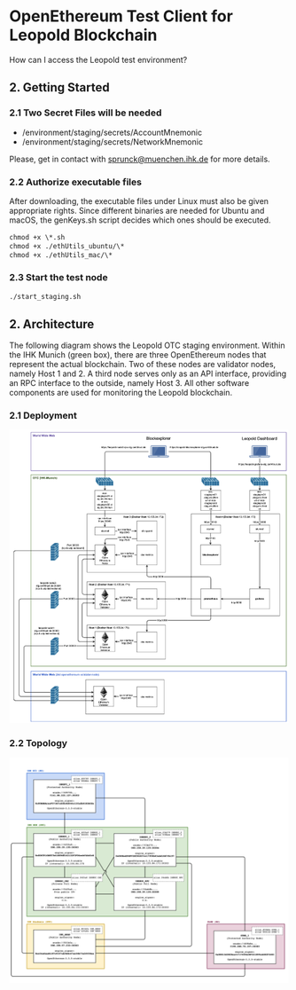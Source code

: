# OpenEthereum Test Client for Leopold Blockchain 

How can I access the Leopold test environment?

## 2. Getting Started

### 2.1 Two Secret Files will be needed

- /environment/staging/secrets/AccountMnemonic
- /environment/staging/secrets/NetworkMnemonic

Please, get in contact with [sprunck@muenchen.ihk.de](mailto:sprunck@muenchen.ihk.de) for more details.

### 2.2 Authorize executable files

After downloading, the executable files under Linux must also be given appropriate rights. Since different binaries 
are needed for Ubuntu and macOS, the genKeys.sh script decides which ones should be executed.

```shell
chmod +x \*.sh
chmod +x ./ethUtils_ubuntu/\*
chmod +x ./ethUtils_mac/\*
```

### 2.3 Start the test node

```shell
./start_staging.sh
```

## 2. Architecture

The following diagram shows the Leopold OTC staging environment. Within the IHK Munich (green box), there are 
three OpenEthereum nodes that represent the actual blockchain. Two of these nodes are validator nodes, namely 
Host 1 and 2. A third node serves only as an API interface, providing an RPC interface to the outside, namely 
Host 3. All other software components are used for monitoring the Leopold blockchain.

### 2.1 Deployment

![](images/leopold-infrastructure-view-staging.png)

### 2.2 Topology

![](images/leopold-topologie-stag-6.2.1.png)



